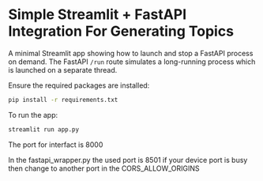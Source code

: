 # Simple Streamlit + FastAPI Integration For Generating Topics
A minimal Streamlit app showing how to launch and stop a FastAPI process on demand. The FastAPI `/run` route simulates a long-running process which is launched on a separate thread. 

Ensure the required packages are installed:

```bash
pip install -r requirements.txt
```

To run the app:

```bash
streamlit run app.py
```

The port for interfact is 8000

In the fastapi_wrapper.py the used port is 8501 if your device port is busy then change to another port in the CORS_ALLOW_ORIGINS
